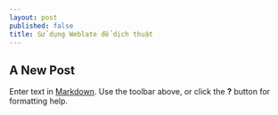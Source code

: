 ```yaml
---
layout: post
published: false
title: Sử dụng Weblate để dịch thuật
---
```

## A New Post

Enter text in [Markdown](http://daringfireball.net/projects/markdown/). Use the toolbar above, or click the **?** button for formatting help.
